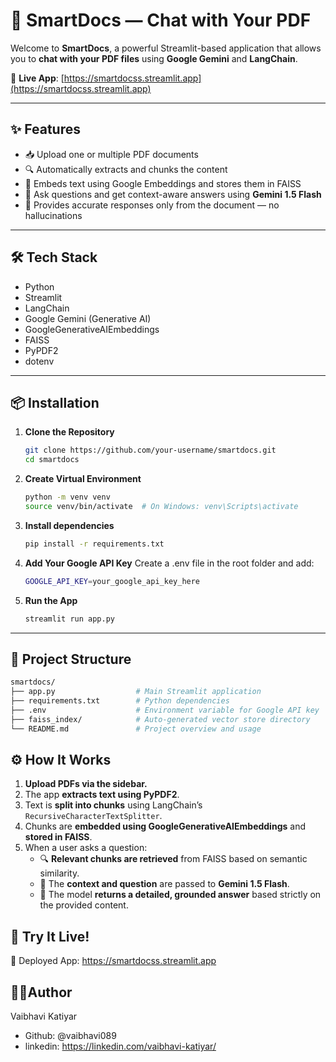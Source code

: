 # 📄 SmartDocs — Chat with Your PDF

Welcome to **SmartDocs**, a powerful Streamlit-based application that allows you to **chat with your PDF files** using **Google Gemini** and **LangChain**.

🔗 **Live App**: [https://smartdocss.streamlit.app](https://smartdocss.streamlit.app)

---

## ✨ Features

- 📥 Upload one or multiple PDF documents
- 🔍 Automatically extracts and chunks the content
- 🧠 Embeds text using Google Embeddings and stores them in FAISS
- 💬 Ask questions and get context-aware answers using **Gemini 1.5 Flash**
- 📌 Provides accurate responses only from the document — no hallucinations

---

## 🛠 Tech Stack

- Python
- Streamlit
- LangChain
- Google Gemini (Generative AI)
- GoogleGenerativeAIEmbeddings
- FAISS
- PyPDF2
- dotenv

---

## 📦 Installation

1. **Clone the Repository**
   ```bash
   git clone https://github.com/your-username/smartdocs.git
   cd smartdocs
   ```

2. **Create Virtual Environment**
   ```bash
   python -m venv venv
   source venv/bin/activate  # On Windows: venv\Scripts\activate
   ```
3. **Install dependencies**
   ```bash
   pip install -r requirements.txt
   ```
4. **Add Your Google API Key**
   Create a .env file in the root folder and add:
   ```bash
   GOOGLE_API_KEY=your_google_api_key_here
   ```
5. **Run the App**
   ```bash
   streamlit run app.py
   ```
---

## 📂 Project Structure
```bash
smartdocs/
├── app.py                  # Main Streamlit application
├── requirements.txt        # Python dependencies
├── .env                    # Environment variable for Google API key
├── faiss_index/            # Auto-generated vector store directory
└── README.md               # Project overview and usage
```

## ⚙️ How It Works

1. **Upload PDFs via the sidebar.**
2. The app **extracts text using PyPDF2**.
3. Text is **split into chunks** using LangChain’s `RecursiveCharacterTextSplitter`.
4. Chunks are **embedded using GoogleGenerativeAIEmbeddings** and **stored in FAISS**.
5. When a user asks a question:
   - 🔍 **Relevant chunks are retrieved** from FAISS based on semantic similarity.
   - 🧠 The **context and question** are passed to **Gemini 1.5 Flash**.
   - 📌 The model **returns a detailed, grounded answer** based strictly on the provided content.

## 📍 Try It Live!
🚀 Deployed App: https://smartdocss.streamlit.app

## 🙋‍♀️Author
Vaibhavi Katiyar
- Github: @vaibhavi089
- linkedin: https://linkedin.com/vaibhavi-katiyar/
  


         
   
